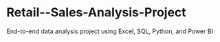 # Retail--Sales-Analysis-Project
End-to-end data analysis project using Excel, SQL, Python, and Power BI
